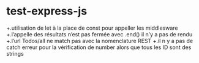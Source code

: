 # test-express-js

+.utilisation de let à la place de const pour appeller les middlesware
+.l’appelle des résultats n’est pas fermée avec .end() il n’y a pas de rendu
+.l’url Todos/all ne match pas avec la nomenclature REST
+.il n y a pas de catch erreur pour la vérification de number alors que tous les ID sont des strings
